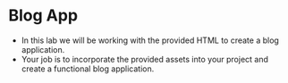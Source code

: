 # Blog App

- In this lab we will be working with the provided HTML to create a blog application.
- Your job is to incorporate the provided assets into your project and create a functional blog application.